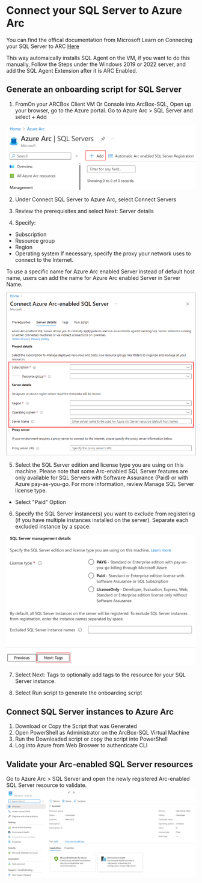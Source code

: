# Connect your SQL Server to Azure Arc

You can find the offical documentation from Microsoft Learn on Connecing your SQL Server to ARC [Here](https://learn.microsoft.com/en-us/sql/sql-server/azure-arc/connect?view=sql-server-ver16&tabs=windows)

This way automaically installs SQL Agent on the VM, if you want to do this manually, Follow the Steps under the Windows 2019 or 2022 server, and add the SQL Agent Extension after it is ARC Enabled.

## Generate an onboarding script for SQL Server
1. FromOn your ARCBox Client VM Or Console into ArcBox-SQL, Open up your browser, go to the Azure portal. Go to Azure Arc > SQL Server and select + Add

![Start of SQL Server](/Media/start-creation-of-sql-server-azure-arc-resource.png)

2. Under Connect SQL Server to Azure Arc, select Connect Servers

3. Review the prerequisites and select Next: Server details

4. Specify:

* Subscription
* Resource group
* Region
* Operating system
If necessary, specify the proxy your network uses to connect to the Internet.

To use a specific name for Azure Arc enabled Server instead of default host name, users can add the name for Azure Arc enabled Server in Server Name.

![SQL Server Details](/Media/server-details-sql-server-azure-arc.png)

5. Select the SQL Server edition and license type you are using on this machine. Please note that some Arc-enabled SQL Server features are only available for SQL Servers with Software Assurance (Paid) or with Azure pay-as-you-go. For more information, review Manage SQL Server license type.
* Select "Paid" Option

6. Specify the SQL Server instance(s) you want to exclude from registering (if you have multiple instances installed on the server). Separate each excluded instance by a space.

![SQL Server Licensing and Exclusions](/Media/server-licensing-sql-server-management-azure-arc.png)

7. Select Next: Tags to optionally add tags to the resource for your SQL Server instance.

8. Select Run script to generate the onboarding script

## Connect SQL Server instances to Azure Arc

1. Download or Copy the Script that was Generated
2. Open PowerShell as Administrator on the ArcBox-SQL Virtual Machine
3. Run the Downloaded script or copy the script into PowerShell
4. Log into Azure from Web Broswer to authenticate CLI


## Validate your Arc-enabled SQL Server resources

Go to Azure Arc > SQL Server and open the newly registered Arc-enabled SQL Server resource to validate.
![Validate SQL](/Media/validate-sql-server-azure-arc.png)
